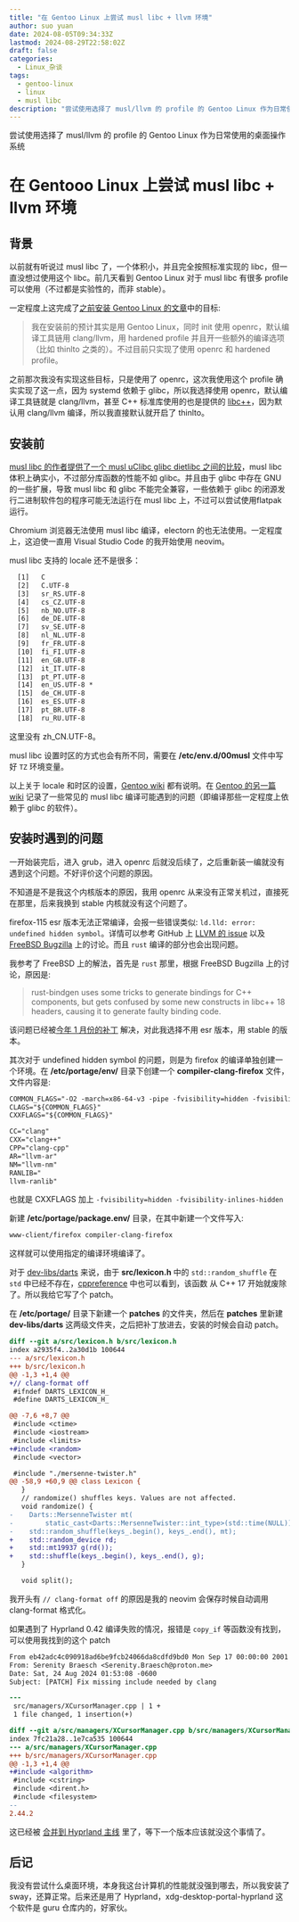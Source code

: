 ```yaml
---
title: "在 Gentoo Linux 上尝试 musl libc + llvm 环境"
author: suo yuan
date: 2024-08-05T09:34:33Z
lastmod: 2024-08-29T22:58:02Z
draft: false
categories:
  - Linux_杂谈
tags:
  - gentoo-linux
  - linux
  - musl libc
description: "尝试使用选择了 musl/llvm 的 profile 的 Gentoo Linux 作为日常使用的桌面操作系统"
---
```


<!--more-->
尝试使用选择了 musl/llvm 的 profile 的 Gentoo Linux 作为日常使用的桌面操作系统
<!--more-->

# 在 Gentooo Linux 上尝试 musl libc + llvm 环境

## 背景

以前就有听说过 musl libc 了，一个体积小，并且完全按照标准实现的 libc，但一直没想过使用这个 libc。前几天看到 Gentoo Linux 对于 musl libc 有很多 profile 可以使用（不过都是实验性的，而非 stable）。

一定程度上这完成了[之前安装 Gentoo Linux 的文章](../gentooinstall_ng/)中的目标:

> 我在安装前的预计其实是用 Gentoo Linux，同时 init 使用 openrc，默认编译工具链用 clang/llvm，用 hardened profile 并且开一些额外的编译选项（比如 thinlto 之类的）。不过目前只实现了使用 openrc 和 hardened profile。

之前那次我没有实现这些目标，只是使用了 openrc，这次我使用这个 profile 确实实现了这一点，因为 systemd 依赖于 glibc，所以我选择使用 openrc，默认编译工具链就是 clang/llvm，甚至 C++ 标准库使用的也是提供的 [libc++](https://libcxx.llvm.org/)，因为默认用 clang/llvm 编译，所以我直接默认就开启了 thinlto。

## 安装前

[musl libc 的作者提供了一个 musl uClibc glibc dietlibc 之间的比较](https://www.etalabs.net/compare_libcs.html)，musl libc 体积上确实小，不过部分库函数的性能不如 glibc。并且由于 glibc 中存在 GNU 的一些扩展，导致 musl libc 和 glibc 不能完全兼容，一些依赖于 glibc 的闭源发行二进制软件包的程序可能无法运行在 musl libc 上，不过可以尝试使用flatpak 运行。

Chromium 浏览器无法使用 musl libc 编译，electorn 的也无法使用。一定程度上，这迫使一直用 Visual Studio Code 的我开始使用 neovim。

musl libc 支持的 locale 还不是很多：

```txt
  [1]   C
  [2]   C.UTF-8
  [3]   sr_RS.UTF-8
  [4]   cs_CZ.UTF-8
  [5]   nb_NO.UTF-8
  [6]   de_DE.UTF-8
  [7]   sv_SE.UTF-8
  [8]   nl_NL.UTF-8
  [9]   fr_FR.UTF-8
  [10]  fi_FI.UTF-8
  [11]  en_GB.UTF-8
  [12]  it_IT.UTF-8
  [13]  pt_PT.UTF-8
  [14]  en_US.UTF-8 *
  [15]  de_CH.UTF-8
  [16]  es_ES.UTF-8
  [17]  pt_BR.UTF-8
  [18]  ru_RU.UTF-8
```

这里没有 zh_CN.UTF-8。

musl libc 设置时区的方式也会有所不同，需要在 **/etc/env.d/00musl** 文件中写好 `TZ` 环境变量。

以上关于 locale 和时区的设置，[Gentoo wiki](https://wiki.gentoo.org/wiki/Musl_usage_guide) 都有说明。在 [Gentoo 的另一篇 wiki](https://wiki.gentoo.org/wiki/Musl_porting_notes) 记录了一些常见的 musl libc 编译可能遇到的问题（即编译那些一定程度上依赖于 glibc 的软件）。

## 安装时遇到的问题

一开始装完后，进入 grub，进入 openrc 后就没后续了，之后重新装一编就没有遇到这个问题。不好评价这个问题的原因。

不知道是不是我这个内核版本的原因，我用 openrc 从来没有正常关机过，直接死在那里，后来我换到 stable 内核就没有这个问题了。

firefox-115 esr 版本无法正常编译，会报一些错误类似: `ld.lld: error: undefined hidden symbol`。详情可以参考 GitHub 上 [LLVM 的 issue](https://github.com/llvm/llvm-project/issues/79027) 以及 [FreeBSD Bugzilla](https://bugs.freebsd.org/bugzilla/show_bug.cgi?id=276746) 上的讨论。而且 `rust` 编译的部分也会出现问题。

我参考了 FreeBSD 上的解法，首先是 `rust` 那里，根据 FreeBSD Bugzilla 上的讨论，原因是:

> rust-bindgen uses some tricks to generate bindings for C++ components, but gets confused by some new constructs in libc++ 18 headers, causing it to generate faulty binding code.

该问题已经被[今年 1 月份的补丁](https://hg.mozilla.org/mozilla-central/rev/9e96d1447f6c) 解决，对此我选择不用 esr 版本，用 stable 的版本。

其次对于 undefined hidden symbol 的问题，则是为 firefox 的编译单独创建一个环境。在 **/etc/portage/env/** 目录下创建一个 **compiler-clang-firefox** 文件，文件内容是:

```txt
COMMON_FLAGS="-O2 -march=x86-64-v3 -pipe -fvisibility=hidden -fvisibility-inlines-hidden"
CLAGS="${COMMON_FLAGS}"
CXXFLAGS="${COMMON_FLAGS}"

CC="clang"
CXX="clang++"
CPP="clang-cpp"
AR="llvm-ar"
NM="llvm-nm"
RANLIB="
llvm-ranlib"
```

也就是 CXXFLAGS 加上 `-fvisibility=hidden -fvisibility-inlines-hidden`

新建 **/etc/portage/package.env/** 目录，在其中新建一个文件写入:

```txt
www-client/firefox compiler-clang-firefox
```

这样就可以使用指定的编译环境编译了。

对于 [dev-libs/darts](https://packages.gentoo.org/packages/dev-libs/darts) 来说，由于 **src/lexicon.h** 中的 `std::random_shuffle` 在 `std` 中已经不存在，[cppreference](https://en.cppreference.com/w/cpp/algorithm/random_shuffle) 中也可以看到，该函数 从 C++ 17 开始就废除了。所以我给它写了个 patch。

在 **/etc/portage/** 目录下新建一个 **patches** 的文件夹，然后在 **patches** 里新建 **dev-libs/darts** 这两级文件夹，之后把补丁放进去，安装的时候会自动 patch。

```patch
diff --git a/src/lexicon.h b/src/lexicon.h
index a2935f4..2a30d1b 100644
--- a/src/lexicon.h
+++ b/src/lexicon.h
@@ -1,3 +1,4 @@
+// clang-format off
 #ifndef DARTS_LEXICON_H_
 #define DARTS_LEXICON_H_

@@ -7,6 +8,7 @@
 #include <ctime>
 #include <iostream>
 #include <limits>
+#include <random>
 #include <vector>

 #include "./mersenne-twister.h"
@@ -58,9 +60,9 @@ class Lexicon {
   }
   // randomize() shuffles keys. Values are not affected.
   void randomize() {
-    Darts::MersenneTwister mt(
-        static_cast<Darts::MersenneTwister::int_type>(std::time(NULL)));
-    std::random_shuffle(keys_.begin(), keys_.end(), mt);
+    std::random_device rd;
+    std::mt19937 g(rd());
+    std::shuffle(keys_.begin(), keys_.end(), g);
   }

   void split();
```

我开头有 `// clang-format off` 的原因是我的 neovim 会保存时候自动调用 clang-format 格式化。

如果遇到了 Hyprland 0.42 编译失败的情况，报错是 `copy_if` 等函数没有找到，可以使用我找到的这个 patch

```patch
From eb42adc4c090918ad6be9fcb24066da8cdfd9bd0 Mon Sep 17 00:00:00 2001
From: Serenity Braesch <Serenity.Braesch@proton.me>
Date: Sat, 24 Aug 2024 01:53:08 -0600
Subject: [PATCH] Fix missing include needed by clang

---
 src/managers/XCursorManager.cpp | 1 +
 1 file changed, 1 insertion(+)

diff --git a/src/managers/XCursorManager.cpp b/src/managers/XCursorManager.cpp
index 7fc21a28..1e7ca535 100644
--- a/src/managers/XCursorManager.cpp
+++ b/src/managers/XCursorManager.cpp
@@ -1,3 +1,4 @@
+#include <algorithm>
 #include <cstring>
 #include <dirent.h>
 #include <filesystem>
-- 
2.44.2
```

这已经被 [合并到 Hyprland 主线](https://github.com/hyprwm/Hyprland/pull/7490) 里了，等下一个版本应该就没这个事情了。

## 后记

我没有尝试什么桌面环境，本身我这台计算机的性能就没强到哪去，所以我安装了 sway，还算正常。后来还是用了 Hyprland，xdg-desktop-portal-hyprland 这个软件是 guru 仓库内的，好家伙。
